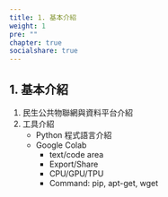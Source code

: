 ```yaml
---
title: 1. 基本介紹
weight: 1
pre: ""
chapter: true
socialshare: true
---
```


## 1. 基本介紹

1. 民生公共物聯網與資料平台介紹
2. 工具介紹
    - Python 程式語言介紹
    - Google Colab
        - text/code area
        - Export/Share
        - CPU/GPU/TPU
        - Command: pip, apt-get, wget
